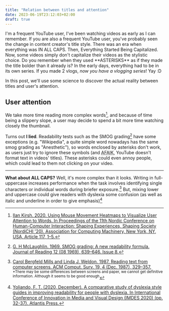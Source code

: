 ```yaml
---
title: "Relation between titles and attention"
date: 2023-06-19T23:12:03+02:00
draft: true
---
```


I'm a frequent YouTube user, I've been watching videos as early as I can remember. If you are also a frequent YouTube user, you've probably seen the change in content creator's title style. There was an era when everything was IN ALL CAPS. Then, Everything Started Being Capitalized. Now, some videos simply don't capitalize their videos as the stylistic choice. Do you remember when they used \*\*ASTERISKS\*\* as if they made the title bolder than it already is? In the early days, everything had to be in its own series. If you made 2 vlogs, *now you have a vlogging series*! Yay :D

In this post, we'll use some science to discover the actual reality between titles and user's attention.

## User attention

We take more time reading more complex words[^1], and because of time being a slippery slope, a user may decide to spend a bit more time watching closely the thumbnail.

Turns out **I lied**. Readability tests such as the SMOG grading[^2] have some exceptions (e.g. "Wikipedia", a quite simple word nowadays has the same smog grading as "Anesthetic"), so words enclosed by asterisks don't work, as users just try to ignore these symbols (and <abbr title="As Far As I Know">AFAIK</abbr>, YouTube doesn't format text in videos' titles). These asterisks could even annoy people, which could lead to them not clicking on your video.

---

**What about ALL CAPS?** Well, it's more complex than it looks.
Writing in full-uppercase increases performance when the task involves identifying single characters or individual words during briefer exposure.[^3] But, mixing lower and uppercase could give readers with dyslexia some confusion (as well as italic and underline in order to give emphasis)[^4]

[^1]: [Ilan Kirsh. 2020. Using Mouse Movement Heatmaps to Visualize User Attention to Words. In Proceedings of the 11th Nordic Conference on Human-Computer Interaction: Shaping Experiences, Shaping Society (NordiCHI '20). Association for Computing Machinery, New York, NY, USA, Article 117, 1–5.](https://dl.acm.org/doi/abs/10.1145/3419249.3421250)

[^2]: [G. H McLaughlin. 1969. SMOG grading: A new readability formula. Journal of Reading 12 (08 1969), 639–646. Issue 8.](https://ogg.osu.edu/media/documents/health_lit/WRRSMOG_Readability_Formula_G._Harry_McLaughlin__1969_.pdf)

[^3]: [Carol Bergfeld Mills and Linda J. Weldon. 1987. Reading text from computer screens. ACM Comput. Surv. 19, 4 (Dec. 1987), 329–357.](https://doi.org/10.1145/45075.46162) <sup>*There may be some differences between screens and paper, we cannot get definitive information. Although it seems to be good enough</sup>

[^4]: [Yoliando, F. T. (2020, December). A comparative study of dyslexia style guides in improving readability for people with dyslexia. In International Conference of Innovation in Media and Visual Design (IMDES 2020) (pp. 32-37). Atlantis Press.](https://doi.org/10.2991/assehr.k.201202.050)

<style>.post-title { font-size: 72px; background: -webkit-linear-gradient(#eee, #c974f7); -webkit-background-clip: text; -webkit-text-fill-color: transparent; }</style>